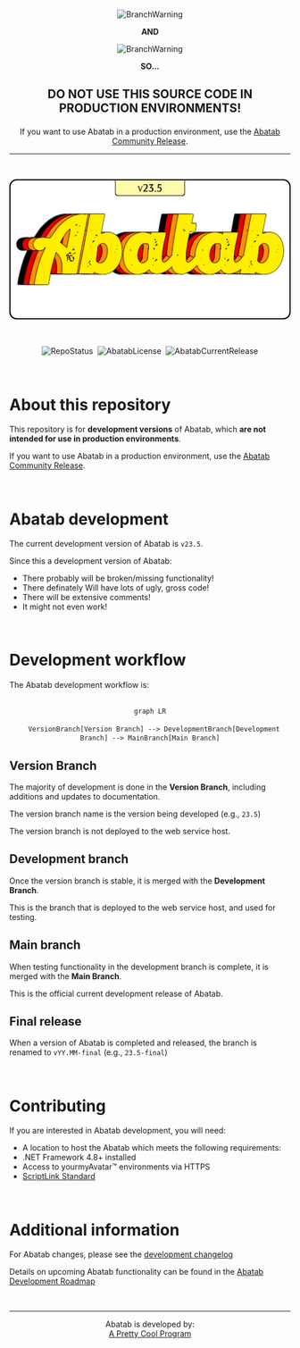 <div align="center">

  <br>

  ![BranchWarning](https://img.shields.io/badge/WARNING!-THIS%20IS%20BETA%20SOFTWARE-FF160C?style=for-the-badge) 
  
  **AND**
  
  ![BranchWarning](https://img.shields.io/badge/THIS%20IS%20A-DEVELOPMENT%20BRANCH-ffd700?style=for-the-badge)

  **SO...**

  <h2>

  **DO NOT USE THIS SOURCE CODE IN PRODUCTION ENVIRONMENTS!**

  </h2>

  If you want to use Abatab in a production environment, use the [Abatab Community Release](https://github.com/spectrum-health-systems/Abatab-Community-Release).

  ***

  <br>
  
  ![AbatabLogo](./.github/images/logo/app/AbatabLogo-v23.5.png)

  <br>

  ![RepoStatus](https://img.shields.io/badge/status-Active-brightgreen?style=flat)&nbsp;&nbsp;![AbatabLicense](https://img.shields.io/github/license/spectrum-health-systems/abatab)&nbsp;&nbsp;![AbatabCurrentRelease](https://img.shields.io/github/v/release/spectrum-health-systems/Abatab?style=flat)

</div>

<br>

# About this repository

This repository is for **development versions** of Abatab, which **are not intended for use in production environments**.

If you want to use Abatab in a production environment, use the [Abatab Community Release](https://github.com/spectrum-health-systems/Abatab-Community-Release).

<br>

# Abatab development

The current development version of Abatab is `v23.5`.

Since this a development version of Abatab:

* There probably will be broken/missing functionality!
* There definately Will have lots of ugly, gross code!
* There will be extensive comments!
* It might not even work!



<br>

# Development workflow

The Abatab development workflow is:

<div align="center">

```mermaid

graph LR

  VersionBranch[Version Branch] --> DevelopmentBranch[Development Branch] --> MainBranch[Main Branch]
```

</div>

## Version Branch

The majority of development is done in the **Version Branch**, including additions and updates to documentation.

The version branch name is the version being developed (e.g., `23.5`)

The version branch is not deployed to the web service host.

## Development branch

Once the version branch is stable, it is merged with the **Development Branch**.

This is the branch that is deployed to the web service host, and used for testing.

## Main branch

When testing functionality in the development branch is complete, it is merged with the **Main Branch**.

This is the official current development release of Abatab.

## Final release

When a version of Abatab is completed and released, the branch is renamed to `vYY.MM-final`  (e.g., `23.5-final`)

<br>

# Contributing

If you are interested in Abatab development, you will need:

* A location to host the Abatab which meets the following requirements:
* .NET Framework 4.8+ installed
* Access to yourmyAvatar™ environments via HTTPS
* [ScriptLink Standard](https://github.com/rcskids/ScriptLinkStandard)

<br>

# Additional information

For Abatab changes, please see the [development changelog](./src/docs/doc/CHANGELOG.md)

Details on upcoming Abatab functionality can be found in the [Abatab Development Roadmap](https://github.com/orgs/spectrum-health-systems/projects/25/views/2)

<br>

<div align="center">

***

Abatab is developed by:<br>
[A Pretty Cool Program](https://github.com/APrettyCoolProgram)

</div>
